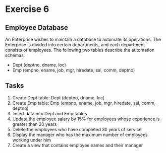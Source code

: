 # Exercise 6
## Employee Database

An Enterprise wishes to maintain a database to automate its operations. The Enterprise is divided into certain departments, and each department consists of employees. The following two tables describe the automation schemas:

- Dept (deptno, dname, loc)
- Emp (empno, ename, job, mgr, hiredate, sal, comm, deptno)

## Tasks

1. Create Dept table: Dept (deptno, dname, loc)
2. Create Emp table: Emp (empno, ename, job, mgr, hiredate, sal, comm, deptno)
3. Insert data into Dept and Emp tables
4. Update the employee salary by 15% for employees whose experience is greater than 30 years
5. Delete the employees who have completed 30 years of service
6. Display the manager who has the maximum number of employees working under him
7. Create a view that contains employee names and their manager
